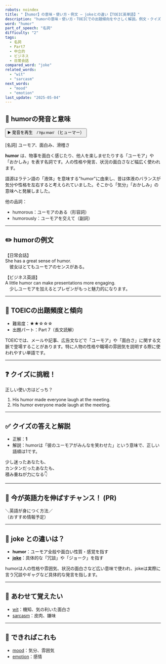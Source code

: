 ```yaml
---
robots: noindex
title: "【humor】の意味・使い方・例文 ― jokeとの違い【TOEIC英単語】"
description: "humorの意味・使い方・TOEICでの出題傾向をやさしく解説。例文・クイズ付きでjokeとの違いもわかりやすく学べます。"
word: "humor"
part_of_speech: "名詞"
difficulty: "2"
tags:
  - 名詞
  - Part7
  - 中立的
  - ビジネス
  - 日常会話
compared_word: "joke"
related_words:
  - "wit"
  - "sarcasm"
next_words:
  - "mood"
  - "emotion"
last_update: "2025-05-04"
---
```


## 🔰 humorの発音と意味

<button class="play-audio" onclick="playTTS('humor')">
  <span class="play-audio-main">
    ▶️ 発音を再生　/ˈhjuːmər/
  </span>
  <span class="play-audio-sub">
    （ヒューマー）
  </span>
</button>

[名詞] ユーモア、面白み、滑稽さ

**humor** は、物事を面白く感じたり、他人を楽しませたりする「ユーモア」や「おかしみ」を表す名詞です。人の性格や発言、状況の面白さなど幅広く使われます。

語源はラテン語の「液体」を意味する"humor"に由来し、昔は体液のバランスが気分や性格を左右すると考えられていました。そこから「気分」「おかしみ」の意味へと発展しました。

他の品詞：  
- humorous：ユーモアのある（形容詞）
- humorously：ユーモアを交えて（副詞）

---

## ✏️ humorの例文

【日常会話】  
She has a great sense of humor.  
　彼女はとてもユーモアのセンスがある。

【ビジネス英語】  
A little humor can make presentations more engaging.  
　少しユーモアを加えるとプレゼンがもっと魅力的になります。

---

## 🎯 TOEICの出題頻度と傾向

- 難易度：★★☆☆☆
- 出題パート：Part 7（長文読解）

TOEICでは、メールや記事、広告文などで「ユーモア」や「面白さ」に関する文脈で登場することがあります。特に人物の性格や職場の雰囲気を説明する際に使われやすい単語です。

---

## ❓ クイズに挑戦！

正しい使い方はどっち？

1. His humor made everyone laugh at the meeting.  
2. His humor everyone made laugh at the meeting.

---

## ✅ クイズの答えと解説

- 正解：**1**
- 解説：humorは「彼のユーモアがみんなを笑わせた」という意味で、正しい語順は1です。

少し迷ったあなたも、  
カンタンだったあなたも、  
積み重ねが力になる👇️

---

## 🚀 今が英語力を伸ばすチャンス！ (PR)

<div class="info-center">
＼英語が身につく方法／<br>  
（おすすめ情報予定）
</div>

---

## 🤔  joke との違いは？

- **humor**：ユーモア全般や面白い性質・感覚を指す
- **[joke](/joke)**：具体的な「冗談」や「ジョーク」を指す

humorは人の性格や雰囲気、状況の面白さなど広い意味で使われ、jokeは実際に言う冗談やギャグなど具体的な発言を指します。

---

## 🧩 あわせて覚えたい

- [wit](/wit)：機知、気の利いた面白さ
- [sarcasm](/sarcasm)：皮肉、嫌味

---

## 📖 できればこれも

- [mood](/mood)：気分、雰囲気
- [emotion](/emotion)：感情

<!-- cvid: aid47_bid00 -->
